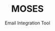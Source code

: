 ---
id: moses
title: MOSES
subtitle: Email Integration Tool
description: An Outlook VBA module to shift emails into servity itsm via API
problem: New system for IT Service Management at my company and we needed a way to shift emails into the new system.
solution: MOSES is an Outlook VBA module to shift emails into servity itsm via API using the ITSM API of my company.
tech: 
  - VBA
repo: https://github.com/LeonKohli/MOSES
--- 